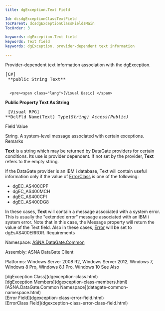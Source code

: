 ```yaml
---
title: dgException.Text Field

Id: dcsdgExceptionClassTextField
TocParent: dcsdgExceptionClassFieldsMain
TocOrder: 3

keywords: dgException.Text field
keywords: Text field
keywords: dgException, provider-dependent text information

---
```


Provider-dependent text information association with the dgException.
<pre><span class="lang">[C#]</span>
 **public String Text** 
      </pre>
      <pre><span class="lang">[Visual Basic] </span>
 **Public Property Text As String** 
      </pre>
      <pre class="prettyprint">
        <span class="lang">[Visual RPG]</span>
 **DclFld Name(Text) Type(*String) Access(*Public)** 
      </pre>

Field Value

String. A system-level message associated with certain exceptions.
Remarks

<span> **Text** </span> is a string which may be returned by DataGate providers for certain conditions. Its use is provider dependent. If not set by the provider, **Text** refers to the empty string.

If the DataGate provider is an IBM i database, <span>Text</span> will contain useful information only if the value of [ ErrorClass](dgexception-class-error-class-field.html) is one of the following:

- dgEC_AS400CPF
- dgEC_AS400MCH
- dgEC_AS400CPI
- dgEC_AS400DG8

In these cases, **Text** will contain a message associated with a system error. This is usually the "extended error" message associated with an IBM i system error. Note that in this case, the Message property will return the value of the <span>Text</span> field. Also in these cases, [Error](dgexception-class-error-field.html) will be set to dgEsAS400ERROR.
Requirements

Namespace: [ ASNA.DataGate.Common](datagate-common-namespace.html)

Assembly: ASNA DataGate Client

Platforms: Windows Server 2008 R2, Windows Server 2012, Windows 7, Windows 8 Pro, Windows 8.1 Pro, Windows 10
See Also

<dl />
      [dgException Class](dgexception-class.html)
      <br />
      [dgException Members](dgexception-class-members.html)
      <br />
      [ASNA.DataGate.Common Namespace](datagate-common-namespace.html)
      <br />
      [Error Field](dgexception-class-error-field.html)
      <br />
      [ErrorClass Field](dgexception-class-error-class-field.html)

